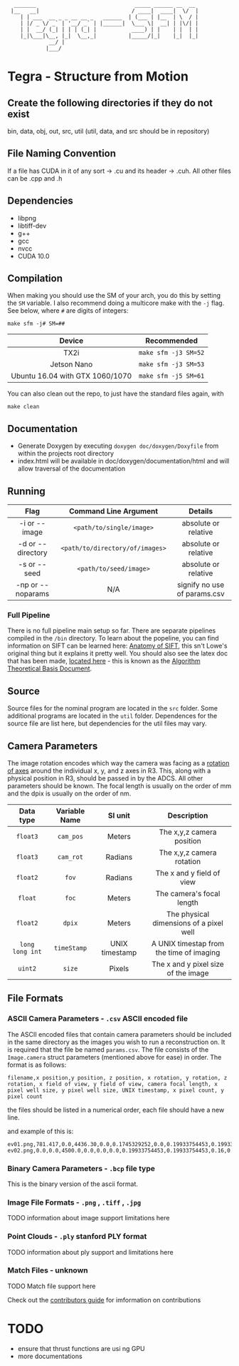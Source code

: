 ```
  _______                               _____ ______ __  __ 
 |__   __|                             / ____|  ____|  \/  |
    | | ___  __ _ _ __ __ _   ______  | (___ | |__  | \  / |
    | |/ _ \/ _` | '__/ _` | |______|  \___ \|  __| | |\/| |
    | |  __/ (_| | | | (_| |           ____) | |    | |  | |
    |_|\___|\__, |_|  \__,_|          |_____/|_|    |_|  |_|
             __/ |                                          
            |___/                                           
```

# Tegra - Structure from Motion 

## Create the following directories if they do not exist
bin, data, obj, out, src, util
(util, data, and src should be in repository)

## File Naming Convention
If a file has CUDA in it of any sort -> .cu and its header -> .cuh.
All other files can be .cpp and .h

## Dependencies
* libpng
* libtiff-dev
* g++
* gcc
* nvcc
* CUDA 10.0

## Compilation

When making you should use the SM of your arch, you do this by setting the `SM` variable. I also recommend doing a multicore make with the `-j` flag. See below, where `#` are digits of integers:


```
make sfm -j# SM=##
```

| Device                               | Recommended          |
|:------------------------------------:|:--------------------:|
| TX2i                                 | `make sfm -j3 SM=52` |
| Jetson Nano                          | `make sfm -j3 SM=53` |   
| Ubuntu 16.04 with GTX 1060/1070      | `make sfm -j5 SM=61` |

You can also clean out the repo, to just have the standard files again, with

```
make clean
```

## Documentation
* Generate Doxygen by executing `doxygen doc/doxygen/Doxyfile` from within the projects root directory
* index.html will be available in doc/doxygen/documentation/html and will allow traversal of the documentation

## Running
| Flag              | Command Line Argument          | Details                      |
|:-----------------:|:------------------------------:|:----------------------------:|
| -i or --image     | `<path/to/single/image>`       | absolute or relative         |
| -d or --directory | `<path/to/directory/of/images>`| absolute or relative         |
| -s or --seed      | `<path/to/seed/image>`         | absolute or relative         |
| -np or --noparams |             N/A                | signify no use of params.csv |


### Full Pipeline

There is no full pipeline main setup so far. There are separate pipelines compiled in the `/bin` directory. To learn about the popeline,
you can find information on SIFT can be learned here: [Anatomy of SIFT](http://gitlab.smallsat.uga.edu/Caleb/anatomy-of-sift/blob/master/Anatomy%20of%20SIFT.pdf), this
sn't Lowe's original thing but it explains it pretty well. You should also see the latex doc that has been made, [located here](https://gitlab.smallsat.uga.edu/payload_software/Tegra-SFM/blob/master/doc/paper/main.pdf) - this is
known as the [Algorithm Theoretical Basis Document](https://gitlab.smallsat.uga.edu/payload_software/Tegra-SFM/blob/master/doc/paper/main.pdf).

## Source

Source files for the nominal program are located in the `src` folder. Some additional programs are located in the `util` folder.
Dependences for the source file are list here, but dependencies for the util files may vary.

## Camera Parameters

The image rotation encodes which way the camera was facing as a [rotation of axes](https://en.wikipedia.org/wiki/Rotation_of_axes) around the individual x, y, and z axes in R3. This, along with a physical position in R3, should be passed in by the ADCS. All other parameters should be known. The focal length is usually on the order of mm and the dpix is usually on the order of nm.

| Data type       | Variable Name     |  SI unit        | Description                                |
|:---------------:|:-----------------:|:---------------:|:------------------------------------------:|
| `float3`        | `cam_pos`         | Meters          |  The x,y,z camera position                 |
| `float3`        | `cam_rot`         | Radians         |  The x,y,z camera rotation                 |  
| `float2`        | `fov`             | Radians         |  The x and y field of view                 |
| `float`         | `foc`             | Meters          |  The camera's focal length                 |
| `float2`        | `dpix`            | Meters          |  The physical dimensions of a pixel well   |
| `long long int` | `timeStamp`       | UNIX timestamp  |  A UNIX timestap from the time of imaging  |
| `uint2`         | `size`            | Pixels          |  The x and y pixel size of the image       |

## File Formats

### ASCII Camera Parameters - `.csv` ASCII encoded file

The ASCII encoded files that contain camera parameters should be included in the same directory as the images you wish to run a reconstruction on. It is required that the file be named `params.csv`. The file consists of the `Image.camera` struct parameters  (mentioned above for ease) in order. The format is as follows:


```
filename,x position,y position, z position, x rotation, y rotation, z rotation, x field of view, y field of view, camera focal length, x pixel well size, y pixel well size, UNIX timestamp, x pixel count, y pixel count
```

the files should be listed in a numerical order, each file should have a new line.

and example of this is:

```
ev01.png,781.417,0.0,4436.30,0.0,0.1745329252,0.0,0.19933754453,0.19933754453,0.16,0.4,0.4,1580766557,1024,1024
ev02.png,0.0,0.0,4500.0,0.0,0.0,0.0,0.19933754453,0.19933754453,0.16,0.4,0.4,1580766557,1024,1024
```

### Binary Camera Parameters - `.bcp` file type

This is the binary version of the ascii format.

### Image File Formats - `.png` , `.tiff` , `.jpg`

TODO information about image support limitations here

### Point Clouds - `.ply` stanford PLY format

TODO information about ply support and limitations here

### Match Files - unknown

TODO Match file support here

Check out the [contributors guide](CONTRIB.md) for imformation on contributions

# TODO
* ensure that thrust functions are usi ng GPU
* more documentations































<!-- yeet -->
